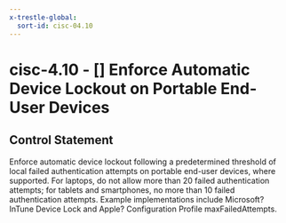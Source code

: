 ```yaml
---
x-trestle-global:
  sort-id: cisc-04.10
---
```


# cisc-4.10 - \[\] Enforce Automatic Device Lockout on Portable End-User Devices

## Control Statement

Enforce automatic device lockout following a predetermined threshold of local failed authentication attempts on portable end-user devices, where supported. For laptops, do not allow more than 20 failed authentication attempts; for tablets and smartphones, no more than 10 failed authentication attempts. Example implementations include Microsoft? InTune Device Lock and Apple? Configuration Profile maxFailedAttempts.
